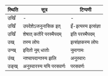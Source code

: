 | स्थिति | सूत्र | टिप्पणी |
| ----- | ------- | ------ |
| उखिँ | - | - |
| उखिँ | उपदेशेऽजनुनासिक इत् | इँ-इत्यस्य इत्संज्ञा |
| उखिँ | शेषात् कर्तरि परस्मैपदम् | इति परस्मैपदम् |
| उख् | तस्य लोपः | इत्संज्ञकस्य लोपः |
| उन्ख् | इदितो नुम् धातोः | नुमागामः |
| उंख् | नश्चापदान्तस्य झलि | अनुस्वारः |
| उङ्ख् | अनुस्वारस्य ययि परसवर्णः | परसवर्णः |
